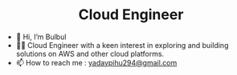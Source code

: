<h1 align="center">Cloud Engineer</h1>

- 👋 Hi, I’m Bulbul 
- 👩‍💻 Cloud Engineer with a keen interest in exploring and building solutions on AWS and other cloud platforms.
- 📫 How to reach me : yadavpihu294@gmail.com
  

<!---
awsRkeyTec/awsRkeyTec is a ✨ special ✨ repository because its `README.md` (this file) appears on your GitHub profile.
You can click the Preview link to take a look at your changes.
--->
